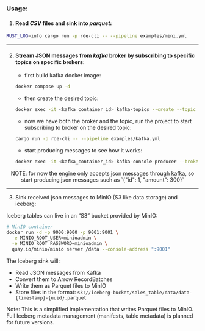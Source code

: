 ### Usage:
1. #### Read ***CSV*** files and sink into ***parquet***:
```bash
RUST_LOG=info cargo run -p rde-cli -- --pipeline examples/mini.yml
```
---
2. #### Stream JSON messages from ***kafka*** broker by subscribing to specific topics on specific brokers:
    - first build kafka docker image:
    ```bash
    docker compose up -d
    ```

    - then create the desired topic:
    ```bash
    docker exec -it <kafka_container_id> kafka-topics --create --topic sales --bootstrap-server localhost:9092
    ```

    - now we have both the broker and the topic, run the project to start subscribing to broker on the desired topic:
    ```bash
    cargo run -p rde-cli -- --pipeline examples/kafka.yml
    ```

    - start producing messages to see how it works:
    ```bash
    docker exec -it <kafka_container_id> kafka-console-producer --broker-list localhost:9092 --topic sales
    ```
<p align="center">NOTE: for now the engine only accepts json messages through kafka, so start producing json messages such as `{"id": 1, "amount": 300}`</p>

----
3. Sink received json messages to MinIO (S3 like data storage) and iceberg:

Iceberg tables can live in an “S3” bucket provided by MinIO:
```bash
# MinIO container
docker run -d -p 9000:9000 -p 9001:9001 \
  -e MINIO_ROOT_USER=minioadmin \
  -e MINIO_ROOT_PASSWORD=minioadmin \
  quay.io/minio/minio server /data --console-address ":9001"
```

The Iceberg sink will:
- Read JSON messages from Kafka
- Convert them to Arrow RecordBatches
- Write them as Parquet files to MinIO
- Store files in the format: `s3://iceberg-bucket/sales_table/data/data-{timestamp}-{uuid}.parquet`

Note: This is a simplified implementation that writes Parquet files to MinIO. Full Iceberg metadata management (manifests, table metadata) is planned for future versions.

